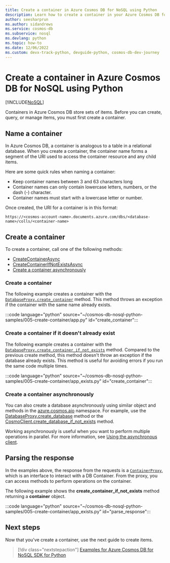 ```yaml
---
title: Create a container in Azure Cosmos DB for NoSQL using Python
description: Learn how to create a container in your Azure Cosmos DB for NoSQL database using the Python SDK.
author: seesharprun
ms.author: sidandrews
ms.service: cosmos-db
ms.subservice: nosql
ms.devlang: python
ms.topic: how-to
ms.date: 12/06/2022
ms.custom: devx-track-python, devguide-python, cosmos-db-dev-journey
---
```


# Create a container in Azure Cosmos DB for NoSQL using Python

[!INCLUDE[NoSQL](../includes/appliesto-nosql.md)]

Containers in Azure Cosmos DB store sets of items. Before you can create, query, or manage items, you must first create a container.

## Name a container

In Azure Cosmos DB, a container is analogous to a table in a relational database. When you create a container, the container name forms a segment of the URI used to access the container resource and any child items.

Here are some quick rules when naming a container:

- Keep container names between 3 and 63 characters long
- Container names can only contain lowercase letters, numbers, or the dash (-) character.
- Container names must start with a lowercase letter or number.

Once created, the URI for a container is in this format:

`https://<cosmos-account-name>.documents.azure.com/dbs/<database-name>/colls/<container-name>`

## Create a container

To create a container, call one of the following methods:

- [CreateContainerAsync](#create-a-container)
- [CreateContainerIfNotExistsAsync](#create-a-container-if-it-doesnt-already-exist)
- [Create a container asynchronously](#create-a-container-asynchronously)

### Create a container

The following example creates a container with the [``DatabaseProxy.create_container``](/python/api/azure-cosmos/azure.cosmos.databaseproxy#azure-cosmos-databaseproxy-create-container) method. This method throws an exception if the container with the same name already exists.

:::code language="python" source="~/cosmos-db-nosql-python-samples/005-create-container/app.py" id="create_container":::

### Create a container if it doesn't already exist

The following example creates a container with the [``DatabaseProxy.create_container_if_not_exists``](/python/api/azure-cosmos/azure.cosmos.databaseproxy#azure-cosmos-databaseproxy-create-container-if-not-exist) method. Compared to the previous create method, this method doesn't throw an exception if the database already exists. This method is useful for avoiding errors if you run the same code multiple times.

:::code language="python" source="~/cosmos-db-nosql-python-samples/005-create-container/app_exists.py" id="create_container":::

### Create a container asynchronously

You can also create a database asynchronously using similar object and methods in the [azure.cosmos.aio](/python/api/azure-cosmos/azure.cosmos.aio) namespace. For example, use the [DatabaseProxy.create_database](/python/api/azure-cosmos/azure.cosmos.aio.databaseproxy#azure-cosmos-aio-databaseproxy-create-container) method or the [CosmoClient.create_database_if_not_exists](/python/api/azure-cosmos/azure.cosmos.aio.databaseproxy#azure-cosmos-aio-databaseproxy-create-container-if-not-exists) method.

Working asynchronously is useful when you want to perform multiple operations in parallel. For more information, see [Using the asynchronous client](https://github.com/Azure/azure-sdk-for-python/tree/main/sdk/cosmos/azure-cosmos#using-the-asynchronous-client).

## Parsing the response

In the examples above, the response from the requests is a [``ContainerProxy``](/python/api/azure-cosmos/azure.cosmos.containerproxy), which is an interface to interact with a DB Container. From the proxy, you can access methods to perform operations on the container.

The following example shows the **create_container_if_not_exists** method returning a **container** object.

:::code language="python" source="~/cosmos-db-nosql-python-samples/005-create-container/app_exists.py" id="parse_response":::

## Next steps

Now that you've create a container, use the next guide to create items.

> [!div class="nextstepaction"]
> [Examples for Azure Cosmos DB for NoSQL SDK for Python](samples-python.md)
